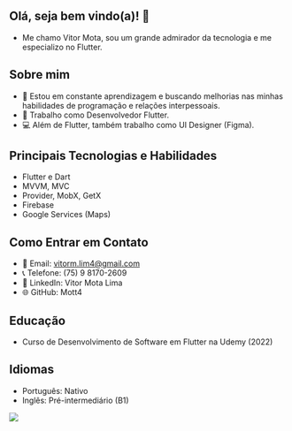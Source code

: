 ## Olá, seja bem vindo(a)! 👋

- Me chamo Vitor Mota, sou um grande admirador da tecnologia e me especializo no Flutter.

## Sobre mim
- 🌱 Estou em constante aprendizagem e buscando melhorias nas minhas habilidades de programação e relações interpessoais.
- 💼 Trabalho como Desenvolvedor Flutter.
- 💻 Além de Flutter, também trabalho como UI Designer (Figma).

## Principais Tecnologias e Habilidades
- Flutter e Dart
- MVVM, MVC
- Provider, MobX, GetX
- Firebase
- Google Services (Maps)

## Como Entrar em Contato
- 📧 Email: vitorm.lim4@gmail.com
- 📞 Telefone: (75) 9 8170-2609
- 💼 LinkedIn: Vitor Mota Lima
- 🌐 GitHub: Mott4

## Educação
- Curso de Desenvolvimento de Software em Flutter na Udemy (2022)

## Idiomas
- Português: Nativo
- Inglês: Pré-intermediário (B1)


<html>
<body>

<div>
<img align="center" src="https://img.shields.io/badge/Flutter-02569B?style=for-the-badge&logo=flutter&logoColor=white"/>
</div>
  
</body>
</html>
